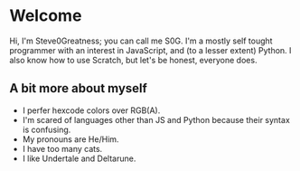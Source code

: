 # Welcome
Hi, I'm Steve0Greatness; you can call me S0G. I'm a mostly self tought programmer with an interest in JavaScript, and (to a lesser extent) Python. I also know how to use Scratch, but let's be honest, everyone does. 

## A bit more about myself
* I perfer hexcode colors over RGB(A).
* I'm scared of languages other than JS and Python because their syntax is confusing.
* My pronouns are He/Him.
* I have too many cats.
* I like Undertale and Deltarune.
